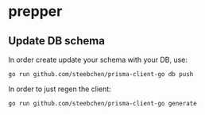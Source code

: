 # prepper

## Update DB schema

In order create update your schema with your DB, use:

`go run github.com/steebchen/prisma-client-go db push`

In order to just regen the client:

`go run github.com/steebchen/prisma-client-go generate`
